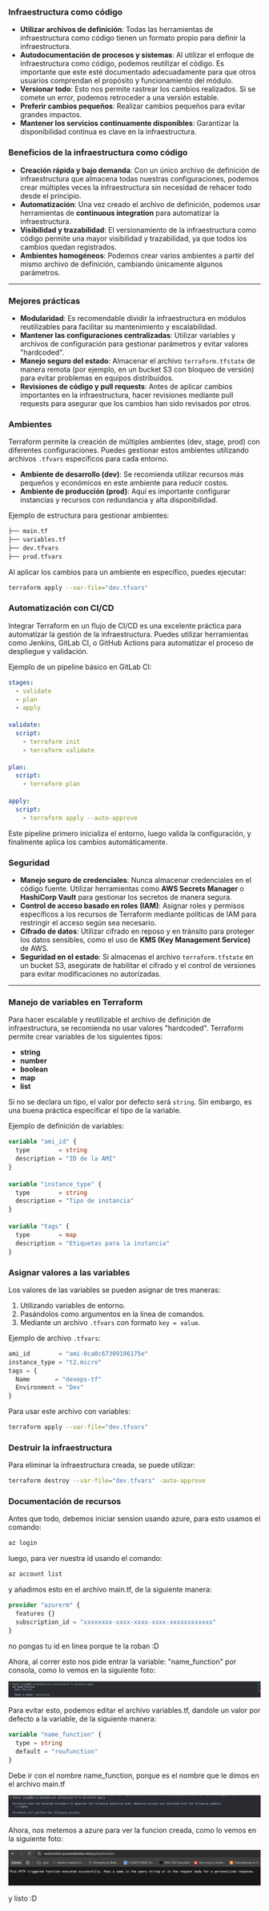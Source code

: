 ### **Infraestructura como código**

- **Utilizar archivos de definición**: Todas las herramientas de infraestructura como código tienen un formato propio para definir la infraestructura.
- **Autodocumentación de procesos y sistemas**: Al utilizar el enfoque de infraestructura como código, podemos reutilizar el código. Es importante que este esté documentado adecuadamente para que otros usuarios comprendan el propósito y funcionamiento del módulo.
- **Versionar todo**: Esto nos permite rastrear los cambios realizados. Si se comete un error, podemos retroceder a una versión estable.
- **Preferir cambios pequeños**: Realizar cambios pequeños para evitar grandes impactos.
- **Mantener los servicios continuamente disponibles**: Garantizar la disponibilidad continua es clave en la infraestructura.

### **Beneficios de la infraestructura como código**

- **Creación rápida y bajo demanda**: Con un único archivo de definición de infraestructura que almacena todas nuestras configuraciones, podemos crear múltiples veces la infraestructura sin necesidad de rehacer todo desde el principio.
- **Automatización**: Una vez creado el archivo de definición, podemos usar herramientas de **continuous integration** para automatizar la infraestructura.
- **Visibilidad y trazabilidad**: El versionamiento de la infraestructura como código permite una mayor visibilidad y trazabilidad, ya que todos los cambios quedan registrados.
- **Ambientes homogéneos**: Podemos crear varios ambientes a partir del mismo archivo de definición, cambiando únicamente algunos parámetros.

---

### **Mejores prácticas**

- **Modularidad**: Es recomendable dividir la infraestructura en módulos reutilizables para facilitar su mantenimiento y escalabilidad.
- **Mantener las configuraciones centralizadas**: Utilizar variables y archivos de configuración para gestionar parámetros y evitar valores "hardcoded".
- **Manejo seguro del estado**: Almacenar el archivo `terraform.tfstate` de manera remota (por ejemplo, en un bucket S3 con bloqueo de versión) para evitar problemas en equipos distribuidos.
- **Revisiones de código y pull requests**: Antes de aplicar cambios importantes en la infraestructura, hacer revisiones mediante pull requests para asegurar que los cambios han sido revisados por otros.

### **Ambientes**

Terraform permite la creación de múltiples ambientes (dev, stage, prod) con diferentes configuraciones. Puedes gestionar estos ambientes utilizando archivos `.tfvars` específicos para cada entorno.

- **Ambiente de desarrollo (dev)**: Se recomienda utilizar recursos más pequeños y económicos en este ambiente para reducir costos.
- **Ambiente de producción (prod)**: Aquí es importante configurar instancias y recursos con redundancia y alta disponibilidad.
  
Ejemplo de estructura para gestionar ambientes:

```bash
├── main.tf
├── variables.tf
├── dev.tfvars
├── prod.tfvars
```

Al aplicar los cambios para un ambiente en específico, puedes ejecutar:

```bash
terraform apply --var-file="dev.tfvars"
```

### **Automatización con CI/CD**

Integrar Terraform en un flujo de CI/CD es una excelente práctica para automatizar la gestión de la infraestructura. Puedes utilizar herramientas como Jenkins, GitLab CI, o GitHub Actions para automatizar el proceso de despliegue y validación.

Ejemplo de un pipeline básico en GitLab CI:

```yaml
stages:
  - validate
  - plan
  - apply

validate:
  script:
    - terraform init
    - terraform validate

plan:
  script:
    - terraform plan

apply:
  script:
    - terraform apply --auto-approve
```

Este pipeline primero inicializa el entorno, luego valida la configuración, y finalmente aplica los cambios automáticamente.

### **Seguridad**

- **Manejo seguro de credenciales**: Nunca almacenar credenciales en el código fuente. Utilizar herramientas como **AWS Secrets Manager** o **HashiCorp Vault** para gestionar los secretos de manera segura.
- **Control de acceso basado en roles (IAM)**: Asignar roles y permisos específicos a los recursos de Terraform mediante políticas de IAM para restringir el acceso según sea necesario.
- **Cifrado de datos**: Utilizar cifrado en reposo y en tránsito para proteger los datos sensibles, como el uso de **KMS (Key Management Service)** de AWS.
- **Seguridad en el estado**: Si almacenas el archivo `terraform.tfstate` en un bucket S3, asegúrate de habilitar el cifrado y el control de versiones para evitar modificaciones no autorizadas.

---

### **Manejo de variables en Terraform**

Para hacer escalable y reutilizable el archivo de definición de infraestructura, se recomienda no usar valores "hardcoded". Terraform permite crear variables de los siguientes tipos:

- **string**
- **number**
- **boolean**
- **map**
- **list**

Si no se declara un tipo, el valor por defecto será `string`. Sin embargo, es una buena práctica especificar el tipo de la variable.

Ejemplo de definición de variables:

```terraform
variable "ami_id" {
  type        = string
  description = "ID de la AMI"
}

variable "instance_type" {
  type        = string
  description = "Tipo de instancia"
}

variable "tags" {
  type        = map
  description = "Etiquetas para la instancia"
}
```

### **Asignar valores a las variables**

Los valores de las variables se pueden asignar de tres maneras:

1. Utilizando variables de entorno.
2. Pasándolos como argumentos en la línea de comandos.
3. Mediante un archivo `.tfvars` con formato `key = value`.

Ejemplo de archivo `.tfvars`:

```terraform
ami_id        = "ami-0ca0c67309196175e"
instance_type = "t2.micro"
tags = {
  Name       = "devops-tf"
  Environment = "Dev"
}
```

Para usar este archivo con variables:

```bash
terraform apply --var-file="dev.tfvars"
```

### **Destruir la infraestructura**

Para eliminar la infraestructura creada, se puede utilizar:

```bash
terraform destroy --var-file="dev.tfvars" -auto-approve
```

### **Documentación de recursos**
Antes que todo, debemos iniciar sension usando azure, para esto usamos el comando:
```bash
az login
```

luego, para ver nuestra id usando el comando:
```bash
az account list
```

y añadimos esto en el archivo main.tf, de la siguiente manera:
```terraform
provider "azurerm" {
  features {}
  subscription_id = "xxxxxxxx-xxxx-xxxx-xxxx-xxxxxxxxxxxx"
}
``` 
no pongas tu id en linea porque te la roban :D

Ahora, al correr esto nos pide entrar la variable: "name_function" por consola, como lo vemos en la siguiente foto:

![antes de tfvars](./Ss-antes-de-tfvars.png)

Para evitar esto, podemos editar el archivo variables.tf, dandole un valor por defecto a la variable, de la siguiente manera:

```terraform
variable "name_function" {
  type = string
  default = "roufunction"
}
```
Debe ir con el nombre name_function, porque es el nombre que le dimos en el archivo main.tf


![despues de tfvars](./Ss-despues-de-tfvars.png)

Ahora, nos metemos a azure para ver la funcion creada, como lo vemos en la siguiente foto:

![funcion en azure](./Ss-prueba-de-que-funciona.png)

y listo :D